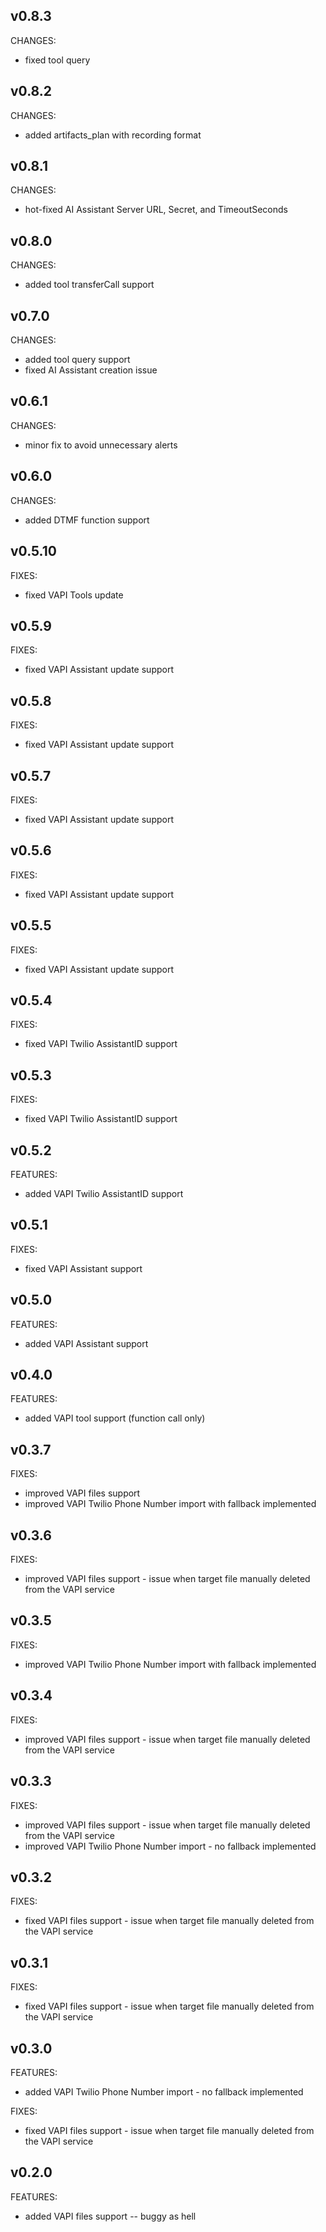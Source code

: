 ## v0.8.3

CHANGES:
  - fixed tool query 

## v0.8.2

CHANGES:
  - added artifacts_plan with recording format 

## v0.8.1

CHANGES:
  - hot-fixed AI Assistant Server URL, Secret, and TimeoutSeconds 

## v0.8.0

CHANGES:
  - added tool transferCall support

## v0.7.0

CHANGES:
  - added tool query support
  - fixed AI Assistant creation issue

## v0.6.1

CHANGES:
  - minor fix to avoid unnecessary alerts

## v0.6.0

CHANGES:
  - added DTMF function support

## v0.5.10

FIXES:
  - fixed VAPI Tools update

## v0.5.9

FIXES:
  - fixed VAPI Assistant update support

## v0.5.8

FIXES:
  - fixed VAPI Assistant update support

## v0.5.7

FIXES:
  - fixed VAPI Assistant update support

## v0.5.6

FIXES:
  - fixed VAPI Assistant update support

## v0.5.5

FIXES:
  - fixed VAPI Assistant update support

## v0.5.4

FIXES:
  - fixed VAPI Twilio AssistantID support

## v0.5.3

FIXES:
  - fixed VAPI Twilio AssistantID support

## v0.5.2

FEATURES:
  - added VAPI Twilio AssistantID support

## v0.5.1

FIXES:
  - fixed VAPI Assistant support

## v0.5.0

FEATURES:
  - added VAPI Assistant support

## v0.4.0

FEATURES:
  - added VAPI tool support (function call only)

## v0.3.7

FIXES:
  - improved VAPI files support
  - improved VAPI Twilio Phone Number import with fallback implemented

## v0.3.6

FIXES:
  - improved VAPI files support - issue when target file manually deleted from the VAPI service

## v0.3.5

FIXES:
  - improved VAPI Twilio Phone Number import with fallback implemented

## v0.3.4

FIXES:
  - improved VAPI files support - issue when target file manually deleted from the VAPI service

## v0.3.3

FIXES:
  - improved VAPI files support - issue when target file manually deleted from the VAPI service
  - improved VAPI Twilio Phone Number import - no fallback implemented

## v0.3.2

FIXES:
  - fixed VAPI files support - issue when target file manually deleted from the VAPI service

## v0.3.1

FIXES:
  - fixed VAPI files support - issue when target file manually deleted from the VAPI service

## v0.3.0

FEATURES:
  - added VAPI Twilio Phone Number import - no fallback implemented

FIXES:
  - fixed VAPI files support - issue when target file manually deleted from the VAPI service

## v0.2.0

FEATURES:
  - added VAPI files support -- buggy as hell
